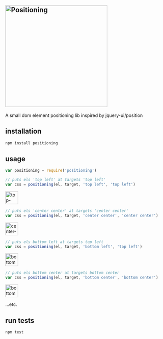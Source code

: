 ## <img width="320" alt="Positioning" src="https://cloud.githubusercontent.com/assets/640611/13720002/81f3c446-e7f6-11e5-955d-71f3d37c8b70.png">

A small dom element positioning lib inspired by jquery-ui/position

## installation
```js
npm install positioning
```

## usage
```js
var positioning = require('positioning')
```

```js
// puts els 'top left' at targets 'top left'
var css = positioning(el, target, 'top left', 'top left')
```

<img width="40" alt="top-left-top-left" src="https://cloud.githubusercontent.com/assets/640611/13719721/07895ab2-e7f2-11e5-8bee-6e8c74abcc7e.png">

```js
// puts els 'center center' at targets 'center center'
var css = positioning(el, target, 'center center', 'center center')
```

<img width="40" alt="center-center-center-center" src="https://cloud.githubusercontent.com/assets/640611/13719719/0788243a-e7f2-11e5-943c-fcc580dbcd3f.png">

```js
// puts els bottom left at targets top left
var css = positioning(el, target, 'bottom left', 'top left')
```

<img width="40" alt="bottom-left-top-left" src="https://cloud.githubusercontent.com/assets/640611/13742253/c7cee7d8-e9d2-11e5-8cab-aa8b22c7eecc.png">

```js
// puts els bottom center at targets bottom center
var css = positioning(el, target, 'bottom center', 'bottom center')
```

<img width="40" alt="bottom-center-bottom-center" src="https://cloud.githubusercontent.com/assets/640611/13719722/0789dc9e-e7f2-11e5-9353-6cba4cd5c7ab.png">


...etc.


## run tests
```js
npm test
```
